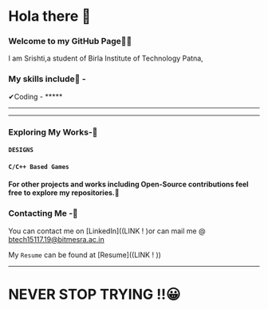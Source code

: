 # Hola there 👋

### Welcome to my GitHub Page🤗🤗

I am Srishti,a student of Birla Institute of Technology Patna,
### My skills include🍒 - <br/>
✔Coding - ***** <br/>

<hr>
<hr>

### Exploring My Works-🧐

#### `DESIGNS`


#### `C/C++ Based Games`


#### For other projects and works including Open-Source contributions feel free to explore my repositories.🧐


### Contacting Me -🤝

You can contact me on [LinkedIn]((LINK ! )or can mail me @ btech15117.19@bitmesra.ac.in


My `Resume` can be found at [Resume]((LINK ! ))
<hr>

# NEVER STOP TRYING !!😀

